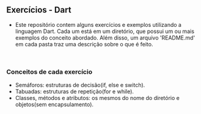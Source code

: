 ## Exercícios - Dart

- Este repositório contem alguns exercícios e exemplos utilizando a linguagem Dart. Cada um está em um diretório, que possui um ou mais exemplos do conceito abordado. Além disso, um arquivo 'README.md' em cada pasta traz uma descrição sobre o que é feito. 

<BR>

### Conceitos de cada exercício

- Semáforos: estruturas de decisão(if, else e switch).
- Tabuadas: estruturas de repetição(for e while).
- Classes, métodos e atributos: os mesmos do nome do diretório e objetos(sem encapsulamento).